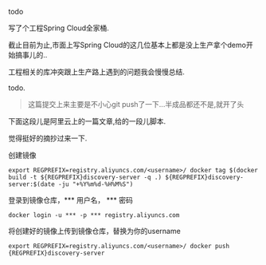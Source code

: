 todo 

写了个工程Spring Cloud全家桶. 

截止目前为止,市面上写Spring Cloud的这几位基本上都是没上生产拿个demo开始搞事儿的.. 

工程相关的库冲突跟上生产路上遇到的问题我会慢慢总结. 


todo. 

> 这篇提交上来主要是不小心git push了一下...半成品都还不是,就开了头




下面这段儿是阿里云上的一篇文章,给的一段儿脚本. 

觉得挺好的摘抄过来一下. 

创建镜像

`export REGPREFIX=registry.aliyuncs.com/<username>/ docker tag $(docker build -t ${REGPREFIX}discovery-server -q .) ${REGPREFIX}discovery-server:$(date -ju "+%Y%m%d-%H%M%S")`

登录到镜像仓库，*** 用户名， *** 密码

`docker login -u *** -p *** registry.aliyuncs.com`

将创建好的镜像上传到镜像仓库，<username>替换为你的username

`export REGPREFIX=registry.aliyuncs.com/<username>/ docker push {REGPREFIX}discovery-server`
